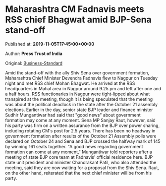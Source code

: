 
# Maharashtra CM Fadnavis meets RSS chief Bhagwat amid BJP-Sena stand-off

Published at: **2019-11-05T17:45:00+00:00**

Author: **Press Trust of India**

Original: [Business-Standard](https://www.business-standard.com/article/pti-stories/fadnavis-meets-rss-chief-bhagwat-as-maha-impasse-continues-119110501872_1.html)

Amid the stand-off with the ally Shiv Sena over government formation, Maharashtra Chief Minister Devendra Fadnavis flew to Nagpur on Tuesday night and met RSS chief Mohan Bhagwat.
He arrived at the RSS headquarters in Mahal area in Nagpur around 9.25 pm and left after one and a half hours.
RSS functionaries in Nagpur were tight-lipped about what transpired at the meeting, though it is being speculated that the meeting was about the political deadlock in the state after the October 21 assembly elections.
Earlier in the day, senior state BJP leader and finance minister Sudhir Mungantiwar had said that "good news" about government formation may come at any moment.
Sena MP Sanjay Raut, however, said his party was firm on a written assurance from the BJP over power sharing, including rotating CM's post for 2.5 years.
There has been no headway in government formation after results of the October 21 Assembly polls were declared on October 24 and Sena and BJP crossed the halfway mark of 145 by winning 161 seats together.
"A good news regarding government formation can come at any moment," Mungantiwar told reporters after a meeting of state BJP core team at Fadnavis' official residence here.
BJP state unit president and minister Chandrakant Patil, who also attended the meeting, said they are now waiting for a proposal from the Shiv Sena.
Raut, on the other hand, reiterated that the next chief minister will be from his party.

